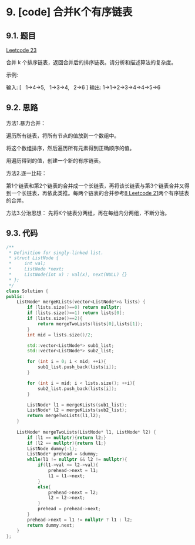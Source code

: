 # 9. [code] 合并K个有序链表

## 9.1. 题目

[Leetcode 23](https://leetcode-cn.com/problems/merge-k-sorted-lists/)

合并 k 个排序链表，返回合并后的排序链表。请分析和描述算法的复杂度。

示例:

输入:
[
  1->4->5,
  1->3->4,
  2->6
]
输出: 1->1->2->3->4->4->5->6


## 9.2. 思路

方法1.暴力合并：

遍历所有链表，将所有节点的值放到一个数组中。

将这个数组排序，然后遍历所有元素得到正确顺序的值。

用遍历得到的值，创建一个新的有序链表。

方法2.逐一比较：

第1个链表和第2个链表的合并成一个长链表，再将该长链表与第3个链表合并又得到一个长链表，再依此类推。每两个链表的合并参考[8 Leetcode 21]()两个有序链表的合并。

方法3.分治思想：
先将K个链表分两组，再在每组内分两组，不断分治。

## 9.3. 代码

```c++
/**
 * Definition for singly-linked list.
 * struct ListNode {
 *     int val;
 *     ListNode *next;
 *     ListNode(int x) : val(x), next(NULL) {}
 * };
 */
class Solution {
public:
    ListNode* mergeKLists(vector<ListNode*>& lists) {
        if (lists.size()==0) return nullptr;
        if (lists.size()==1) return lists[0];
        if (lists.size()==2){
            return mergeTwoLists(lists[0],lists[1]);
        }
        int mid = lists.size()/2;

        std::vector<ListNode*> sub1_list;
        std::vector<ListNode*> sub2_list;

        for (int i = 0; i < mid; ++i){
            sub1_list.push_back(lists[i]);
        }

        for (int i = mid; i < lists.size(); ++i){
            sub2_list.push_back(lists[i]);
        }

        ListNode* l1 = mergeKLists(sub1_list);
        ListNode* l2 = mergeKLists(sub2_list);
        return mergeTwoLists(l1,l2);
    }
    
    ListNode* mergeTwoLists(ListNode* l1, ListNode* l2) {
        if (l1 == nullptr){return l2;}
        if (l2 == nullptr){return l1;}
        ListNode dummy(-1);
        ListNode* prehead = &dummy;
        while(l1 != nullptr && l2 != nullptr){
            if(l1->val <= l2->val){
                prehead->next = l1;
                l1 = l1->next;
            }
            else{
                prehead->next = l2;
                l2 = l2->next;
            }
            prehead = prehead->next;
        }
        prehead->next = l1 != nullptr ? l1 : l2;
        return dummy.next;
    }
};
```